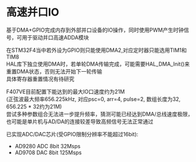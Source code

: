 # 高速并口IO

基于DMA+GPIO完成内存到外部并口设备的IO操作，同时使用PWM产生时钟信号，可用于驱动并口高速ADDA模块  

在STM32F4当中若外设为GPIO则只能使用DMA2,对应定时器只能选用TIM1和TIM8  
HAL库下独立使用DMA时，若单轮DMA传输完成，可能需要HAL_DMA_Init()来重置DMA状态，否则无法开始下一轮传输  
具体寄存器重置情况有待研究  

F407VE目前配置下能达到的最大IO口速度约为21M  
(正弦波最大频率656.225kHz, 对应psc=0, arr=4, pulse=2, 数组长度为32, 656.225 * 32约为21M)  
尝试多种参数组合无法进一步提升频率，猜测可能已经达到DMA/总线速度极限，也可能是单片机与AD/DA的连接较差导致高频信号无法正常通过  

已实现ADC/DAC芯片(受GPIO限制分辨率不能超过16bit):  
+ AD9280 ADC 8bit 32Msps  
+ AD9708 DAC 8bit 125Msps  